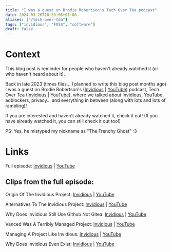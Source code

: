 ```yaml
---
title: "I was a guest on Brodie Robertson's Tech Over Tea podcast"
date: 2024-03-26T18:33:08+01:00
aliases: ["/tech-over-tea"]
tags: ["invidious", "FOSS", "software"]
draft: false
---
```


# Context

This blog post is reminder for people who haven't already watched it (or who haven't heard about it).

Back in late 2023 (times flies... I planned to write this blog post months ago) I was a guest on Brodie Robertson's ([Invidious](https://redirect.invidious.io/channel/UCld68syR8Wi-GY_n4CaoJGA) | [YouTube](https://www.youtube.com/channel/UCld68syR8Wi-GY_n4CaoJGA)) podcast, Tech Over Tea ([Invidious](https://redirect.invidious.io/channel/UCBq5p-xOla8xhnrbhu8AIAg) | [YouTube](https://www.youtube.com/channel/UCBq5p-xOla8xhnrbhu8AIAg)), where we talked about Invidious, YouTube, adblockers, privacy... and everything in between (along with lots and lots of rambling)!

If you are interested and haven't already watched it, check it out! (If you have already watched it, you can still check it out too!)

PS: Yes, he mistyped my nickname as "The Frenchy Ghost" :3


# Links

Full episode: [Invidious](https://redirect.invidious.io/watch?v=pXTrwYtz3F8) | [YouTube](https://www.youtube.com/watch?v=pXTrwYtz3F8)


## Clips from the full episode:

Origin Of The Invidious Project: [Invidious](https://redirect.invidious.io/watch?v=TRhoa2pe0GQ) | [YouTube](https://www.youtube.com/watch?v=TRhoa2pe0GQ)

Alternatives To The Invidious Project: [Invidious](https://redirect.invidious.io/watch?v=u05-8pO0AwI) | [YouTube](https://www.youtube.com/watch?v=u05-8pO0AwI)

Why Does Invidious Still Use Github Not Gitea: [Invidious](https://redirect.invidious.io/watch?v=bGu-s8iz-0s) | [YouTube](https://www.youtube.com/watch?v=bGu-s8iz-0s)

Vanced Was A Terribly Managed Project: [Invidious](https://redirect.invidious.io/watch?v=kmvbhin5sIk) | [YouTube](https://www.youtube.com/watch?v=kmvbhin5sIk)

Managing A Project Like Invidious: [Invidious](https://redirect.invidious.io/watch?v=9ry3xXWdOcE) | [YouTube](https://www.youtube.com/watch?v=9ry3xXWdOcE)

Why Does Invidious Even Exist: [Invidious](https://redirect.invidious.io/watch?v=fjtz5-ZuLlM) | [YouTube](https://www.youtube.com/watch?v=fjtz5-ZuLlM)
